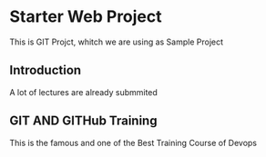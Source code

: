 # Starter Web Project
This is GIT Projct, whitch we are using as Sample Project

## Introduction
A lot of lectures are already submmited

## GIT AND GITHub Training
This is the famous and one of the Best Training Course of Devops
